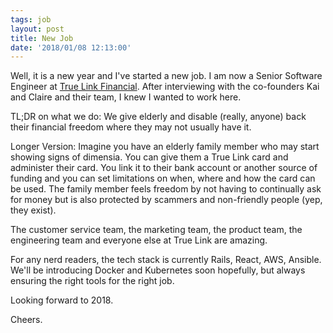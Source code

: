 ```yaml
---
tags: job
layout: post
title: New Job
date: '2018/01/08 12:13:00'
---
```


Well, it is a new year and I've started a new job.  I am now a Senior Software Engineer at [True Link Financial](https://truelinkfinancial.com).  After interviewing with the co-founders Kai and Claire and their team, I knew I wanted to work here.

TL;DR on what we do:  We give elderly and disable (really, anyone) back their financial freedom where they may not usually have it.

Longer Version:  Imagine you have an elderly family member who may start showing signs of dimensia.  You can give them a True Link card and administer their card.  You link it to their bank account or another source of funding and you can set limitations on when, where and how the card can be used.  The family member feels freedom by not having to continually ask for money but is also protected by scammers and non-friendly people (yep, they exist).

The customer service team, the marketing team, the product team, the engineering team and everyone else at True Link are amazing.

For any nerd readers, the tech stack is currently Rails, React, AWS, Ansible.  We'll be introducing Docker and Kubernetes soon hopefully, but always ensuring the right tools for the right job.

Looking forward to 2018.

Cheers.

